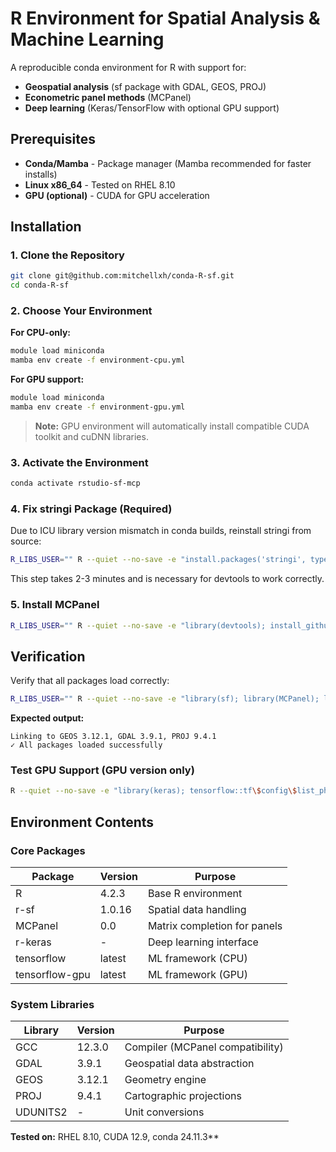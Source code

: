 # R Environment for Spatial Analysis & Machine Learning

A reproducible conda environment for R with support for:
- **Geospatial analysis** (sf package with GDAL, GEOS, PROJ)
- **Econometric panel methods** (MCPanel)
- **Deep learning** (Keras/TensorFlow with optional GPU support)

## Prerequisites

- **Conda/Mamba** - Package manager (Mamba recommended for faster installs)
- **Linux x86_64** - Tested on RHEL 8.10
- **GPU (optional)** - CUDA for GPU acceleration

## Installation

### 1. Clone the Repository

```bash
git clone git@github.com:mitchellxh/conda-R-sf.git
cd conda-R-sf
```

### 2. Choose Your Environment

**For CPU-only:**
```bash
module load miniconda
mamba env create -f environment-cpu.yml
```

**For GPU support:**
```bash
module load miniconda 
mamba env create -f environment-gpu.yml
```

> **Note:** GPU environment will automatically install compatible CUDA toolkit and cuDNN libraries.

### 3. Activate the Environment

```bash
conda activate rstudio-sf-mcp
```

### 4. Fix stringi Package (Required)

Due to ICU library version mismatch in conda builds, reinstall stringi from source:

```bash
R_LIBS_USER="" R --quiet --no-save -e "install.packages('stringi', type='source', repos='https://cloud.r-project.org')"
```

This step takes 2-3 minutes and is necessary for devtools to work correctly.

### 5. Install MCPanel

```bash
R_LIBS_USER="" R --quiet --no-save -e "library(devtools); install_github('susanathey/MCPanel', force=TRUE)"
```

## Verification

Verify that all packages load correctly:

```bash
R_LIBS_USER="" R --quiet --no-save -e "library(sf); library(MCPanel); library(keras); cat('✓ All packages loaded successfully\n')"
```

**Expected output:**
```
Linking to GEOS 3.12.1, GDAL 3.9.1, PROJ 9.4.1
✓ All packages loaded successfully
```

### Test GPU Support (GPU version only)

```bash
R --quiet --no-save -e "library(keras); tensorflow::tf\$config\$list_physical_devices('GPU')"
```

## Environment Contents

### Core Packages

| Package | Version | Purpose |
|---------|---------|---------|
| R | 4.2.3 | Base R environment |
| r-sf | 1.0.16 | Spatial data handling |
| MCPanel | 0.0 | Matrix completion for panels |
| r-keras | - | Deep learning interface |
| tensorflow | latest | ML framework (CPU) |
| tensorflow-gpu | latest | ML framework (GPU) |

### System Libraries

| Library | Version | Purpose |
|---------|---------|---------|
| GCC | 12.3.0 | Compiler (MCPanel compatibility) |
| GDAL | 3.9.1 | Geospatial data abstraction |
| GEOS | 3.12.1 | Geometry engine |
| PROJ | 9.4.1 | Cartographic projections |
| UDUNITS2 | - | Unit conversions |



**Tested on:** RHEL 8.10, CUDA 12.9, conda 24.11.3**
